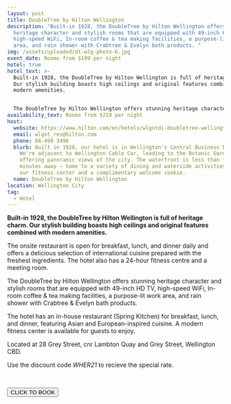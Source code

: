```yaml
---
layout: post
title: DoubleTree by Hilton Wellington
description: "Built-in 1928, the DoubleTree by Hilton Wellington offers stunning
  heritage character and stylish rooms that are equipped with 49-inch HD TV,
  high-speed WiFi, In-room coffee & tea making facilities, a purpose-lit work
  area, and rain shower with Crabtree & Evelyn bath products. "
img: /assets/uploaded/dt-wlg-photo-6.jpg
event_date: Rooms from $199 per night
hotel: true
hotel_text: >-
  Built-in 1928, the DoubleTree by Hilton Wellington is full of heritage charm.
  Our stylish building boasts high ceilings and original features combined with
  modern amenities.


  The DoubleTree by Hilton Wellington offers stunning heritage character and stylish rooms that are equipped with 49-inch HD TV, high-speed WiFi, In-room coffee & tea making facilities, a purpose-lit work area, and rain shower and more.
availability_text: Rooms from $219 per night
host:
  website: https://www.hilton.com/en/hotels/wlgntdi-doubletree-wellington/
  email: wlgnt_res@hilton.com
  phone: 04-499 3496
  blurb: Built in 1928, our hotel is in Wellington's Central Business District.
    We're adjacent to Wellington Cable Car, leading to the Botanic Garden and
    offering panoramic views of the city. The waterfront is less than five
    minutes away — home to a variety of dining and waterside activities. Enjoy
    our fitness center and a complimentary welcome cookie.
  name: DoubleTree by Hilton Wellington
location: Wellington City
tag:
  - Hotel
---
```

**Built-in 1928, the DoubleTree by Hilton Wellington is full of heritage charm. Our stylish building boasts high ceilings and original features combined with modern amenities.** 

The onsite restaurant is open for breakfast, lunch, and dinner daily and offers a delicious selection of international cuisine prepared with the freshest ingredients. The hotel also has a 24-hour fitness centre and a meeting room.

The DoubleTree by Hilton Wellington offers stunning heritage character and stylish rooms that are equipped with 49-inch HD TV, high-speed WiFi, In-room coffee & tea making facilities, a purpose-lit work area, and rain shower with Crabtree & Evelyn bath products. 

The hotel has an in-house restaurant (Spring Kitchen) for breakfast, lunch, and dinner, featuring Asian and European-inspired cuisine.  A modern fitness center is available for guests to enjoy.

Located at 28 Grey Street, cnr Lambton Quay and Grey Street, Wellington CBD.

Use the discount code *WHER21* to recieve the special rate.  

<br>

[<button class="button">CLICK TO BOOK</button>](http://group.doubletree.com/WellingtonHeritage)